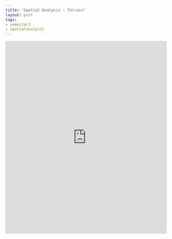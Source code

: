 ```yaml
---
title: 'Spatial Analysis : Terrain'
layout: post
tags:
- semester1
- spatialanalysis
---
```


<style>
.responsive-wrap iframe{ max-width: 100%;}
</style>
<div class="responsive-wrap">
<iframe src="https://storymaps.arcgis.com/stories/c30544c6aaaf47cb807bb10fb1acadae" width="100%" height="600px" frameborder="0" allowfullscreen allow="geolocation"></iframe>
</div>